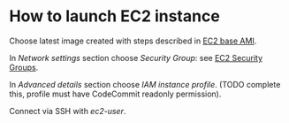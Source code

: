 # How to launch EC2 instance

Choose latest image created with steps described in [EC2 base AMI](./ec2-base-ami.md).

In _Network settings_ section choose _Security Group_: see [EC2 Security Groups](./ec2-security-groups.md).

In _Advanced details_ section choose _IAM instance profile_. (TODO complete this, profile must have CodeCommit readonly permission).

Connect via SSH with _ec2-user_.
